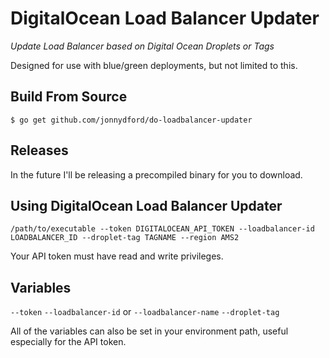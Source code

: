 # DigitalOcean Load Balancer Updater
_Update Load Balancer based on Digital Ocean Droplets or Tags_

Designed for use with blue/green deployments, but not limited to this. 

## Build From Source

```
$ go get github.com/jonnydford/do-loadbalancer-updater
```

## Releases
In the future I'll be releasing a precompiled binary for you to download. 

## Using DigitalOcean Load Balancer Updater

```
/path/to/executable --token DIGITALOCEAN_API_TOKEN --loadbalancer-id LOADBALANCER_ID --droplet-tag TAGNAME --region AMS2
```

Your API token must have read and write privileges.

## Variables
``--token``
``--loadbalancer-id`` or ``--loadbalancer-name``
``--droplet-tag``

All of the variables can also be set in your environment path, useful especially for the API token.
